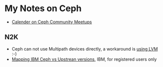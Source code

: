 # My Notes on Ceph

- [Calender on Ceph Community Meetups](https://ceph.io/en/community/meetups/)

## N2K
- Ceph can not use Multipath devices directly, a workaround is [using LVM](./OSD-on-LVM.md) :-)
- [Mapping IBM Ceph vs Upstrean versions](https://www.ibm.com/support/pages/node/6963049?myns=swgother&mynp=OCSSEG27&mync=E&cm_sp=swgother-_-OCSSEG27-_-E), IBM, for registered users only
